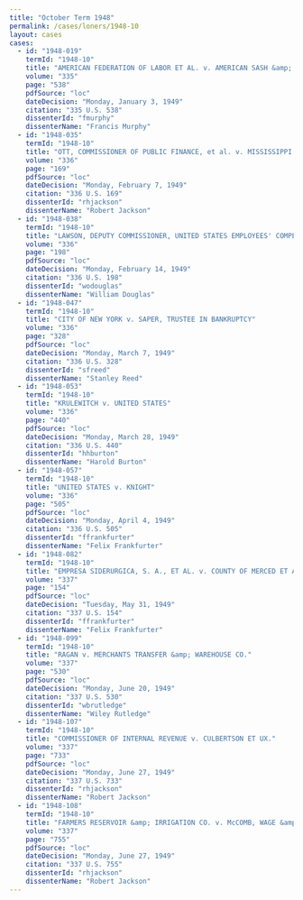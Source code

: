 ```yaml
---
title: "October Term 1948"
permalink: /cases/loners/1948-10
layout: cases
cases:
  - id: "1948-019"
    termId: "1948-10"
    title: "AMERICAN FEDERATION OF LABOR ET AL. v. AMERICAN SASH &amp; DOOR CO. ET AL."
    volume: "335"
    page: "538"
    pdfSource: "loc"
    dateDecision: "Monday, January 3, 1949"
    citation: "335 U.S. 538"
    dissenterId: "fmurphy"
    dissenterName: "Francis Murphy"
  - id: "1948-035"
    termId: "1948-10"
    title: "OTT, COMMISSIONER OF PUBLIC FINANCE, et al. v. MISSISSIPPI VALLEY BARGE LINE CO. et al."
    volume: "336"
    page: "169"
    pdfSource: "loc"
    dateDecision: "Monday, February 7, 1949"
    citation: "336 U.S. 169"
    dissenterId: "rhjackson"
    dissenterName: "Robert Jackson"
  - id: "1948-038"
    termId: "1948-10"
    title: "LAWSON, DEPUTY COMMISSIONER, UNITED STATES EMPLOYEES' COMPENSATION COMMISSION, v. SUWANNEE FRUIT &amp; STEAMSHIP CO. ET AL."
    volume: "336"
    page: "198"
    pdfSource: "loc"
    dateDecision: "Monday, February 14, 1949"
    citation: "336 U.S. 198"
    dissenterId: "wodouglas"
    dissenterName: "William Douglas"
  - id: "1948-047"
    termId: "1948-10"
    title: "CITY OF NEW YORK v. SAPER, TRUSTEE IN BANKRUPTCY"
    volume: "336"
    page: "328"
    pdfSource: "loc"
    dateDecision: "Monday, March 7, 1949"
    citation: "336 U.S. 328"
    dissenterId: "sfreed"
    dissenterName: "Stanley Reed"
  - id: "1948-053"
    termId: "1948-10"
    title: "KRULEWITCH v. UNITED STATES"
    volume: "336"
    page: "440"
    pdfSource: "loc"
    dateDecision: "Monday, March 28, 1949"
    citation: "336 U.S. 440"
    dissenterId: "hhburton"
    dissenterName: "Harold Burton"
  - id: "1948-057"
    termId: "1948-10"
    title: "UNITED STATES v. KNIGHT"
    volume: "336"
    page: "505"
    pdfSource: "loc"
    dateDecision: "Monday, April 4, 1949"
    citation: "336 U.S. 505"
    dissenterId: "ffrankfurter"
    dissenterName: "Felix Frankfurter"
  - id: "1948-082"
    termId: "1948-10"
    title: "EMPRESA SIDERURGICA, S. A., ET AL. v. COUNTY OF MERCED ET AL."
    volume: "337"
    page: "154"
    pdfSource: "loc"
    dateDecision: "Tuesday, May 31, 1949"
    citation: "337 U.S. 154"
    dissenterId: "ffrankfurter"
    dissenterName: "Felix Frankfurter"
  - id: "1948-099"
    termId: "1948-10"
    title: "RAGAN v. MERCHANTS TRANSFER &amp; WAREHOUSE CO."
    volume: "337"
    page: "530"
    pdfSource: "loc"
    dateDecision: "Monday, June 20, 1949"
    citation: "337 U.S. 530"
    dissenterId: "wbrutledge"
    dissenterName: "Wiley Rutledge"
  - id: "1948-107"
    termId: "1948-10"
    title: "COMMISSIONER OF INTERNAL REVENUE v. CULBERTSON ET UX."
    volume: "337"
    page: "733"
    pdfSource: "loc"
    dateDecision: "Monday, June 27, 1949"
    citation: "337 U.S. 733"
    dissenterId: "rhjackson"
    dissenterName: "Robert Jackson"
  - id: "1948-108"
    termId: "1948-10"
    title: "FARMERS RESERVOIR &amp; IRRIGATION CO. v. McCOMB, WAGE &amp; HOUR ADMINISTRATOR"
    volume: "337"
    page: "755"
    pdfSource: "loc"
    dateDecision: "Monday, June 27, 1949"
    citation: "337 U.S. 755"
    dissenterId: "rhjackson"
    dissenterName: "Robert Jackson"
---
```

